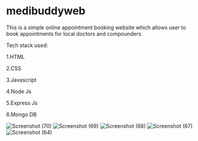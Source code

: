 # medibuddyweb
This is a simple online appointment booking website which allows user to book appointments for local doctors and compounders

Tech stack used:

1.HTML 	

2.CSS

3.Javascript

4.Node Js

5.Express Js

6.Mongo DB

![Screenshot (70)](https://github.com/shreshtha1995/medibuddyweb/assets/152790154/e140b45d-812d-4d3c-b6c0-9eed9f3f45b1)
![Screenshot (69)](https://github.com/shreshtha1995/medibuddyweb/assets/152790154/e6a03d3c-cea2-4b95-8166-0ba0e915189f)
![Screenshot (68)](https://github.com/shreshtha1995/medibuddyweb/assets/152790154/cf8e2cb6-dba2-405c-b6a5-a4022d80343e)
![Screenshot (67)](https://github.com/shreshtha1995/medibuddyweb/assets/152790154/ec68d5f6-4daa-4646-9bee-9541f4524c12)
![Screenshot (64)](https://github.com/shreshtha1995/medibuddyweb/assets/152790154/41028d5b-663d-4fee-9a44-b8b21b04a37b)


